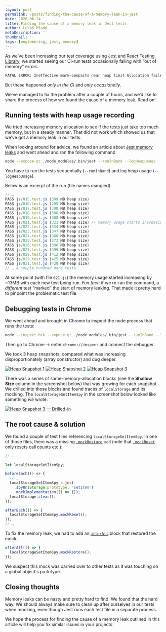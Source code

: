 ```yaml
---
layout: post
permalink: /posts/finding-the-cause-of-a-memory-leak-in-jest
date: 2020-06-24
title: Finding the cause of a memory leak in Jest tests
author: Lukáš Mladý
metaDescription: ''
thumbnail: ''
tags: [engineering, jest, memory]
---
```


As we’ve been increasing our test coverage using [Jest](https://jestjs.io/) and [React Testing Library](https://testing-library.com/docs/react-testing-library/intro), we started seeing our CI-run tests occasionally failing with “out of memory” errors.

```.bash
FATAL ERROR: Ineffective mark-compacts near heap limit Allocation failed - JavaScript heap out of memory
```

But these happened _only in the CI_ and _only occasionally_.

We’ve managed to fix the problem after a couple of hours, and we’d like to share the process of how we found the cause of a memory leak. Read on!

## Running tests with heap usage recording

We tried increasing memory allocation to see if the tests just take too much memory, but in a steady manner. That did not work which showed us that we’ve got a memory leak in our tests.

When looking around for advice, we found an article about [Jest memory leaks](https://chanind.github.io/javascript/2019/10/12/jest-tests-memory-leak.html) and went ahead and ran the following command:

```.bash
node --expose-gc ./node_modules/.bin/jest --runInBand --logHeapUsage
```

You have to run the tests sequentially (`--runInBand`) and log heap usage (`--logHeapUsage`).

Below is an excerpt of the run (file names mangled):

```jsx
// …
PASS js/015.test.js (309 MB heap size)
PASS js/016.test.js (295 MB heap size)
PASS js/017.test.js (308 MB heap size)
PASS js/018.test.js (308 MB heap size)
PASS js/019.test.js (308 MB heap size)
PASS js/021.test.js (321 MB heap size) // memory usage starts increasing
PASS js/022.test.js (334 MB heap size)
PASS js/023.test.js (347 MB heap size)
PASS js/024.test.js (360 MB heap size)
PASS js/025.test.js (373 MB heap size)
PASS js/026.test.js (386 MB heap size)
PASS js/027.test.js (399 MB heap size)
PASS js/028.test.js (412 MB heap size)
PASS js/029.test.js (425 MB heap size)
PASS js/031.test.js (438 MB heap size)
// … a couple hundred more tests
```

At some point (with file `021.js`) the memory usage started increasing by ~13MB with each new test being run. _Fun fact_: if we re-ran the command, a _different_ test “marked” the start of memory leaking. That made it pretty hard to pinpoint the problematic test file.

## Debugging tests in Chrome

We went ahead and brought in Chrome to inspect the node process that runs the tests:

```.bash
node --inspect-brk --expose-gc ./node_modules/.bin/jest --runInBand --logHeapUsage
```

Then go to Chrome -> enter `chrome://inspect` and connect the debugger.

We took 3 heap snapshots, compared what was increasing disproportionately (array constructor) and dug deeper.

[![Heap Snapshot 1](/assets/uploads/heap-snapshot-1.png)](/assets/uploads/heap-snapshot-1.png)
[![Heap Snapshot 2](/assets/uploads/heap-snapshot-2.png)](/assets/uploads/heap-snapshot-2.png)
[![Heap Snapshot 3](/assets/uploads/heap-snapshot-3.png)](/assets/uploads/heap-snapshot-3.png)

There was a series of same-memory-allocation blocks (see the **Shallow Size** column in the screenshot below) that was growing for each snapshot. We drilled into those blocks and found traces of `localStorage` and its mocking. The `localStorageSetItemSpy` in the screenshot below looked like something _we_ wrote.

[![Heap Snapshot 3 — Drilled-in](/assets/uploads/heap-snapshot-3-drilled-in.png)](/assets/uploads/heap-snapshot-3-drilled-in.png)

## The root cause & solution

We found a couple of test files referencing `localStorageSetItemSpy`.
In one of those files, there was a missing [`.mockRestore`](https://jestjs.io/docs/en/mock-function-api#mockfnmockrestore) call (note that [`.mockReset`](https://jestjs.io/docs/en/mock-function-api#mockfnmockreset) only resets call counts etc.):

```jsx
// …

let localStorageSetItemSpy;

beforeEach(() => {
  // …
  localStorageSetItemSpy = jest
    .spyOn(Storage.prototype, 'setItem')
    .mockImplementation(() => {});
  localStorage.clear();
});

afterEach(() => {
  localStorageSetItemSpy.mockReset();
});
// …
```

To fix the memory leak, we had to add an [`afterAll`](https://jestjs.io/docs/en/api#afterallfn-timeout) block that restored the mock:

```jsx
afterAll(() => {
  localStorageSetItemSpy.mockRestore();
});
```

We suspect this mock was carried over to other tests as it was touching on a global object's prototype.

## Closing thoughts

Memory leaks can be nasty and pretty hard to find. We found that the hard way. We should always make sure to clean up after ourselves in our tests when mocking, even though Jest runs each test file in a separate process.

We hope the process for finding the cause of a memory leak outlined in this article will help you fix similar issues in your projects.
